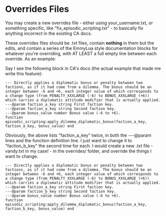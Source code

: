 # Overrides Files
You may create a new overrides file - either using your_username.txt, or something specific, like "fix_episodic_scripting.txt" - to basically fix anything incorrect in the existing CA docs.

These overrides files should be .txt files, contain **nothing** in them but the edits, and contain a series of the EmmyLua style documentation blocks for whatever you're overriding, with AT LEAST a full empty line between each override. As an example:

Say I see the following block in CA's docs (the actual example that made me write this feature):
```
--- Directly applies a diplomatic bonus or penalty between two factions, as if it had come from a dilemma. The bonus should be an integer between -6 and +6, each integer value of which corresponds to a change type (from PENALTY_XXXLARGE (-6) to BONUS_XXXLARGE (+6)) which carries a diplomatic attitude modifier that is actually applied.
---@param faction_a_key string First faction key.
---@param faction_a_key string Second faction key.
---@param bonus_value number Bonus value (-6 to +6).
function episodic_scripting:apply_dilemma_diplomatic_bonus(faction_a_key, faction_a_key, bonus_value) end
```

Obviously, the above lists "faction_a_key" twice, in both the ---@param lines and the function definition line. I just want to change it to "faction_b_key" the second time for each. I would create a new .txt file - vandy.txt in my case! - in the overrides/ folder, and override the things I want to change.

```
--- Directly applies a diplomatic bonus or penalty between two factions, as if it had come from a dilemma. The bonus should be an integer between -6 and +6, each integer value of which corresponds to a change type (from PENALTY_XXXLARGE (-6) to BONUS_XXXLARGE (+6)) which carries a diplomatic attitude modifier that is actually applied.
---@param faction_a_key string First faction key.
---@param faction_b_key string Second faction key.
---@param bonus_value number Bonus value (-6 to +6).
function episodic_scripting:apply_dilemma_diplomatic_bonus(faction_a_key, faction_b_key, bonus_value) end
```